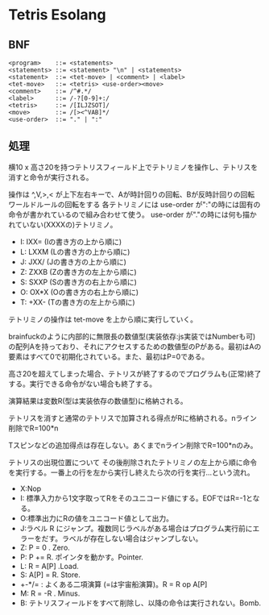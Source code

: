 # Tetris Esolang

## BNF
```
<program>    ::= <statements>
<statements> ::= <statement> "\n" | <statements>
<statement>  ::= <tet-move> | <comment> | <label>
<tet-move>   ::= <tetris> <use-order><move>
<comment>    ::= /^#.*/
<label>      ::= /-?[0-9]+:/
<tetris>     ::= /[ILJZSOT]/
<move>       ::= /[><^VAB]*/
<use-order>  ::= "." | ":"
```

## 処理
横10 x 高さ20を持つテトリスフィールド上でテトリミノを操作し、テトリスを消すと命令が実行される。

操作は ^,V,>,< が上下左右キーで、Aが時計回りの回転、Bが反時計回りの回転
ワールドルールの回転をする
各テトリミノには use-order が":"の時には固有の命令が書かれているので組み合わせて使う。 use-order が"."の時には何も描かれていない(XXXXの)テトリミノ。

- I: IXX= (Iの書き方の上から順に)
- L: LXXM (Lの書き方の上から順に)
- J: JXX/ (Jの書き方の上から順に)
- Z: ZXXB (Zの書き方の左上から順に)
- S: SXXP (Sの書き方の右上から順に)
- O: OX*X (Oの書き方の右上から順に)
- T: +XX- (Tの書き方の左上から順に)

テトリミノの操作は tet-move を上から順に実行していく。

brainfuckのように内部的に無限長の数値型(実装依存:js実装ではNumberも可)の配列Aを持っており、それにアクセスするための数値型のPがある。最初はAの要素はすべて0で初期化されている。また、最初はP=0である。

高さ20を超えてしまった場合、テトリスが終了するのでプログラムも(正常)終了する。実行できる命令がない場合も終了する。

演算結果は変数R(型は実装依存の数値型)に格納される。

テトリスを消すと通常のテトリスで加算される得点がRに格納される。nライン削除でR=100*n

Tスピンなどの追加得点は存在しない。あくまでnライン削除でR=100*nのみ。

テトリスの出現位置について
その後削除されたテトリミノの左上から順に命令を実行する。一番上の行を左から実行し終えたら次の行を実行...という流れ。

- X:Nop
- I: 標準入力から1文字取ってRをそのユニコード値にする。EOFではR=-1となる。
- O:標準出力にRの値をユニコード値として出力。
- J:ラベル R にジャンプ。複数同じラベルがある場合はプログラム実行前にエラーをだす。ラベルが存在しない場合はジャンプしない。
- Z: P = 0 . Zero.
- P: P += R. ポインタを動かす。Pointer.
- L: R = A[P] .Load.
- S: A[P] = R. Store.
- +-*/= : よくある二項演算 (=は宇宙船演算)。R = R op A[P]
- M: R = -R . Minus.
- B: テトリスフィールドをすべて削除し、以降の命令は実行されない。Bomb.
